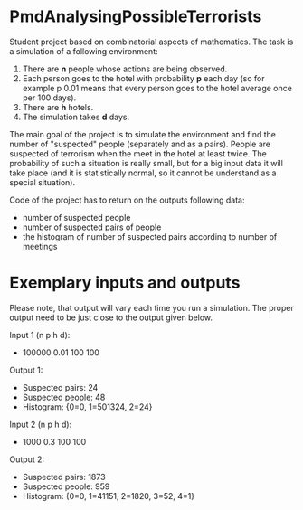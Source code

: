 # PmdAnalysingPossibleTerrorists
Student project based on combinatorial aspects of mathematics. The task is a simulation of a following environment:

1. There are **n** people whose actions are being observed.
2. Each person goes to the hotel with probability **p** each day (so for example p 0.01 means that every person goes to the hotel average once per 100 days). 
3. There are **h** hotels.
4. The simulation takes **d** days.

The main goal of the project is to simulate the environment and find the number of "suspected" people (separately and as a pairs). People are suspected of terrorism when the meet in the hotel at least twice. The probability of such a situation is really small, but for a big input data it will take place (and it is statistically normal, so it cannot be understand as a special situation).

Code of the project has to return on the outputs following data:
- number of suspected people
- number of suspected pairs of people
- the histogram of number of suspected pairs according to number of meetings

# Exemplary inputs and outputs
Please note, that output will vary each time you run a simulation. The proper output need to be just close to the output given below.

Input 1 (n p h d):
- 100000 0.01 100 100

Output 1:
- Suspected pairs: 24
- Suspected people: 48
- Histogram: {0=0, 1=501324, 2=24}


Input 2 (n p h d):
- 1000 0.3 100 100

Output 2:
- Suspected pairs: 1873
- Suspected people: 959
- Histogram: {0=0, 1=41151, 2=1820, 3=52, 4=1}
